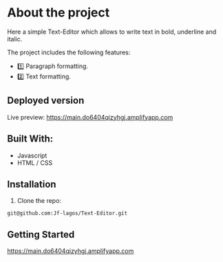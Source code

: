 # About the project

Here a simple Text-Editor which allows to write text in bold, underline and italic. 

The project includes the following features:     
- 1️⃣ Paragraph formatting.
- 2️⃣ Text formatting.

## Deployed version

Live preview: https://main.do6404qizyhgj.amplifyapp.com 

## Built With: 

- Javascript
- HTML / CSS

## Installation

1. Clone the repo:
```
git@github.com:Jf-lagos/Text-Editor.git
````

## Getting Started 

https://main.do6404qizyhgj.amplifyapp.com 



